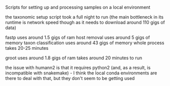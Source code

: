 Scripts for setting up and processing samples on a local environment

the taxonomic setup script took a full night to run (the main bottleneck in its runtime is network speed though as it needs to download around 110 gigs of data)

fastp uses around 1.5 gigs of ram
host removal uses around 5 gigs of memory
taxon classification uses around 43 gigs of memory
whole process takes 20-25 minutes

groot uses around 1.8 gigs of ram
takes around 20 minutes to run

the issue with humann2 is that it requires python2 (and, as a result, is incompatible with snakemake) - I think the local conda environments are there to deal with that, but they don't seem to be getting used